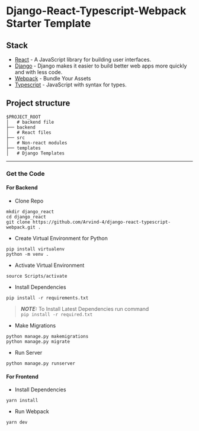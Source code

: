 
# Django-React-Typescript-Webpack Starter Template

## Stack

- [React](https://reactjs.org/) - A JavaScript library for building user interfaces.
- [Django](https://www.djangoproject.com/) - Django makes it easier to build better web apps more quickly and with less code.
- [Webpack](https://webpack.js.org/) - Bundle Your Assets
- [Typescript](https://www.typescriptlang.org/) - JavaScript with syntax for types.

## Project structure

```
$PROJECT_ROOT
│   # backend file
├── backend
│   # React files
├── src
│   # Non-react modules
├── templates
│   # Django Templates
```
---

### Get the Code

#### For Backend

- Clone Repo

```
mkdir django_react
cd django_react
git clone https://github.com/Arvind-4/django-react-typescript-webpack.git .
```
- Create Virtual Environment for Python

```
pip install virtualenv
python -m venv .
```

- Activate Virtual Environment

```
source Scripts/activate
```

- Install Dependencies

```
pip install -r requirements.txt
```

> **_NOTE:_**     To Install Latest Dependencies run command <br/>
> ``
> pip install -r required.txt
> ``

- Make Migrations

```
python manage.py makemigrations
python manage.py migrate
```
- Run Server

```
python manage.py runserver
```

####  For Frontend

- Install Dependencies

```
yarn install
```
- Run Webpack

```
yarn dev
```
